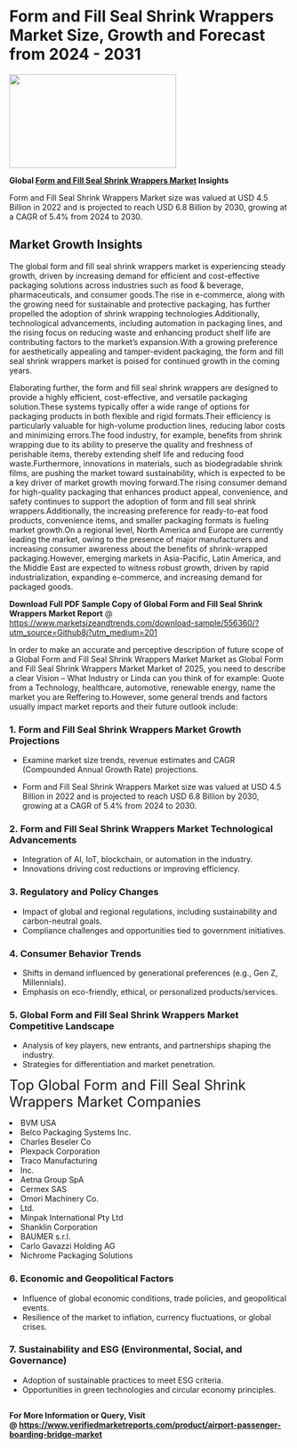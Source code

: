 <H1>Form and Fill Seal Shrink Wrappers Market Size, Growth and Forecast from 2024 - 2031</H1><img class="aligncenter size-medium wp-image-584254" src="https://thirdeyenews.in/wp-content/uploads/2024/09/Global-Market-Research-300x168.jpeg" alt="" width="300" height="168" /><p><strong>Global&nbsp;<a href="https://www.marketsizeandtrends.com/download-sample/556360/?utm_source=Github8j?utm_medium=201">Form and Fill Seal Shrink Wrappers Market</a> Insights</strong></p><p>Form and Fill Seal Shrink Wrappers Market size was valued at USD 4.5 Billion in 2022 and is projected to reach USD 6.8 Billion by 2030, growing at a CAGR of 5.4% from 2024 to 2030.</p><p><h2>Market Growth Insights</h2> <p>The global form and fill seal shrink wrappers market is experiencing steady growth, driven by increasing demand for efficient and cost-effective packaging solutions across industries such as food & beverage, pharmaceuticals, and consumer goods.The rise in e-commerce, along with the growing need for sustainable and protective packaging, has further propelled the adoption of shrink wrapping technologies.Additionally, technological advancements, including automation in packaging lines, and the rising focus on reducing waste and enhancing product shelf life are contributing factors to the market’s expansion.With a growing preference for aesthetically appealing and tamper-evident packaging, the form and fill seal shrink wrappers market is poised for continued growth in the coming years.</p> <p>Elaborating further, the form and fill seal shrink wrappers are designed to provide a highly efficient, cost-effective, and versatile packaging solution.These systems typically offer a wide range of options for packaging products in both flexible and rigid formats.Their efficiency is particularly valuable for high-volume production lines, reducing labor costs and minimizing errors.The food industry, for example, benefits from shrink wrapping due to its ability to preserve the quality and freshness of perishable items, thereby extending shelf life and reducing food waste.Furthermore, innovations in materials, such as biodegradable shrink films, are pushing the market toward sustainability, which is expected to be a key driver of market growth moving forward.The rising consumer demand for high-quality packaging that enhances product appeal, convenience, and safety continues to support the adoption of form and fill seal shrink wrappers.Additionally, the increasing preference for ready-to-eat food products, convenience items, and smaller packaging formats is fueling market growth.On a regional level, North America and Europe are currently leading the market, owing to the presence of major manufacturers and increasing consumer awareness about the benefits of shrink-wrapped packaging.However, emerging markets in Asia-Pacific, Latin America, and the Middle East are expected to witness robust growth, driven by rapid industrialization, expanding e-commerce, and increasing demand for packaged goods.<p><span class=""><strong>Download Full PDF Sample Copy of Global Form and Fill Seal Shrink Wrappers Market Report</strong> @ <a href="https://www.marketsizeandtrends.com/download-sample/556360/?utm_source=Github8j?utm_medium=201" target="_blank">https://www.marketsizeandtrends.com/download-sample/556360/?utm_source=Github8j?utm_medium=201</a></span></p><p>In order to make an accurate and perceptive description of future scope of a Global&nbsp;Form and Fill Seal Shrink Wrappers Market Market as Global&nbsp;Form and Fill Seal Shrink Wrappers Market Market of 2025, you need to describe a clear Vision &ndash; What Industry or Linda can you think of for example: Quote from a Technology, healthcare, automotive, renewable energy, name the market you are Reffering to.However, some general trends and factors usually impact market reports and their future outlook include:</p><h3>1.&nbsp;<strong>Form and Fill Seal Shrink Wrappers Market Growth Projections</strong></h3><ul><li>Examine market size trends, revenue estimates and CAGR (Compounded Annual Growth Rate) projections.</li><li><p>Form and Fill Seal Shrink Wrappers Market size was valued at USD 4.5 Billion in 2022 and is projected to reach USD 6.8 Billion by 2030, growing at a CAGR of 5.4% from 2024 to 2030.</p></li></ul><h3>2.&nbsp;<strong>Form and Fill Seal Shrink Wrappers Market Technological Advancements</strong></h3><ul><li>Integration of AI, IoT, blockchain, or automation in the industry.</li><li>Innovations driving cost reductions or improving efficiency.</li></ul><h3>3.&nbsp;<strong>Regulatory and Policy Changes</strong></h3><ul><li>Impact of global and regional regulations, including sustainability and carbon-neutral goals.</li><li>Compliance challenges and opportunities tied to government initiatives.</li></ul><h3>4.&nbsp;<strong>Consumer Behavior Trends</strong></h3><ul><li>Shifts in demand influenced by generational preferences (e.g., Gen Z, Millennials).</li><li>Emphasis on eco-friendly, ethical, or personalized products/services.</li></ul><h3>5.&nbsp;<strong>Global Form and Fill Seal Shrink Wrappers Market Competitive Landscape</strong></h3><ul><li>Analysis of key players, new entrants, and partnerships shaping the industry.</li><li>Strategies for differentiation and market penetration.</li></ul><p data-pm-slice="1 1 []"><span style="color: inherit; font-family: inherit; font-size: 25px;">Top Global Form and Fill Seal Shrink Wrappers Market Companies</span></p><div class="" data-test-id=""><p><li>BVM USA</li><li> Belco Packaging Systems Inc.</li><li> Charles Beseler Co</li><li> Plexpack Corporation</li><li> Traco Manufacturing</li><li> Inc.</li><li> Aetna Group SpA</li><li> Cermex SAS</li><li> Omori Machinery Co.</li><li> Ltd.</li><li> Minpak International Pty Ltd</li><li> Shanklin Corporation</li><li> BAUMER s.r.l.</li><li> Carlo Gavazzi Holding AG</li><li> Nichrome Packaging Solutions</li></p></div><h3>6.&nbsp;<strong>Economic and Geopolitical Factors</strong></h3><ul><li>Influence of global economic conditions, trade policies, and geopolitical events.</li><li>Resilience of the market to inflation, currency fluctuations, or global crises.</li></ul><h3>7.&nbsp;<strong>Sustainability and ESG (Environmental, Social, and Governance)</strong></h3><ul><li>Adoption of sustainable practices to meet ESG criteria.</li><li>Opportunities in green technologies and circular economy principles.</li></ul><h2><strong style="font-size: 14px;">For More Information or Query, Visit @&nbsp;</strong><a style="background-color: #ffffff; font-size: 14px;" href="https://www.marketsizeandtrends.com/report/form-and-fill-seal-shrink-wrappers-market/" target="_blank">https://www.verifiedmarketreports.com/product/airport-passenger-boarding-bridge-market</a></h2>